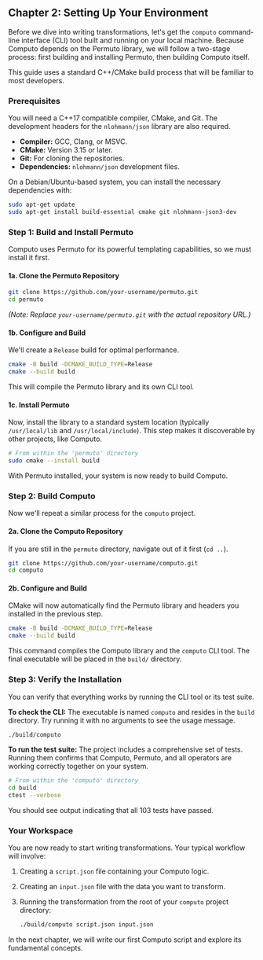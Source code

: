 ## **Chapter 2: Setting Up Your Environment**

Before we dive into writing transformations, let's get the `computo` command-line interface (CLI) tool built and running on your local machine. Because Computo depends on the Permuto library, we will follow a two-stage process: first building and installing Permuto, then building Computo itself.

This guide uses a standard C++/CMake build process that will be familiar to most developers.

### Prerequisites

You will need a C++17 compatible compiler, CMake, and Git. The development headers for the `nlohmann/json` library are also required.

*   **Compiler:** GCC, Clang, or MSVC.
*   **CMake:** Version 3.15 or later.
*   **Git:** For cloning the repositories.
*   **Dependencies:** `nlohmann/json` development files.

On a Debian/Ubuntu-based system, you can install the necessary dependencies with:

```bash
sudo apt-get update
sudo apt-get install build-essential cmake git nlohmann-json3-dev
```

### Step 1: Build and Install Permuto

Computo uses Permuto for its powerful templating capabilities, so we must install it first.

#### 1a. Clone the Permuto Repository
```bash
git clone https://github.com/your-username/permuto.git
cd permuto
```
*(Note: Replace `your-username/permuto.git` with the actual repository URL.)*

#### 1b. Configure and Build
We'll create a `Release` build for optimal performance.

```bash
cmake -B build -DCMAKE_BUILD_TYPE=Release
cmake --build build
```
This will compile the Permuto library and its own CLI tool.

#### 1c. Install Permuto
Now, install the library to a standard system location (typically `/usr/local/lib` and `/usr/local/include`). This step makes it discoverable by other projects, like Computo.

```bash
# From within the 'permuto' directory
sudo cmake --install build
```
With Permuto installed, your system is now ready to build Computo.

### Step 2: Build Computo

Now we'll repeat a similar process for the `computo` project.

#### 2a. Clone the Computo Repository
If you are still in the `permuto` directory, navigate out of it first (`cd ..`).

```bash
git clone https://github.com/your-username/computo.git
cd computo
```

#### 2b. Configure and Build
CMake will now automatically find the Permuto library and headers you installed in the previous step.

```bash
cmake -B build -DCMAKE_BUILD_TYPE=Release
cmake --build build
```
This command compiles the Computo library and the `computo` CLI tool. The final executable will be placed in the `build/` directory.

### Step 3: Verify the Installation

You can verify that everything works by running the CLI tool or its test suite.

**To check the CLI:**
The executable is named `computo` and resides in the `build` directory. Try running it with no arguments to see the usage message.

```bash
./build/computo
```

**To run the test suite:**
The project includes a comprehensive set of tests. Running them confirms that Computo, Permuto, and all operators are working correctly together on your system.

```bash
# From within the 'computo' directory
cd build
ctest --verbose
```
You should see output indicating that all 103 tests have passed.

### Your Workspace

You are now ready to start writing transformations. Your typical workflow will involve:

1.  Creating a `script.json` file containing your Computo logic.
2.  Creating an `input.json` file with the data you want to transform.
3.  Running the transformation from the root of your `computo` project directory:

    ```bash
    ./build/computo script.json input.json
    ```

In the next chapter, we will write our first Computo script and explore its fundamental concepts.
